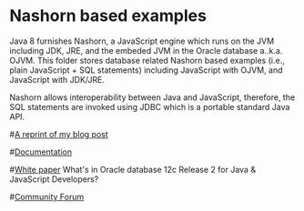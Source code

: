 
# Nashorn based examples
Java 8 furnishes Nashorn, a JavaScript engine which runs on the JVM including JDK, JRE, and the embeded JVM in the Oracle database a..k.a. OJVM.
This folder stores database related Nashorn based examples (i.e., plain JavaScript + SQL statements) including JavaScript with OJVM, and JavaScript with JDK/JRE. 

Nashorn allows interoperability between Java and JavaScript, therefore, the SQL statements are invoked using JDBC which is a portable standard Java API. 

#[A reprint of my blog post](https://blogs.oracle.com/nashorn/entry/javascript_stored_procedures_and_node) 

#[Documentation](http://bit.ly/2nstiYQ)

#[White paper](http://bit.ly/2orH5jf) What's in Oracle database 12c Release 2 for Java & JavaScript Developers? 

#[Community Forum](https://community.oracle.com/community/database/developer-tools/jvm)
